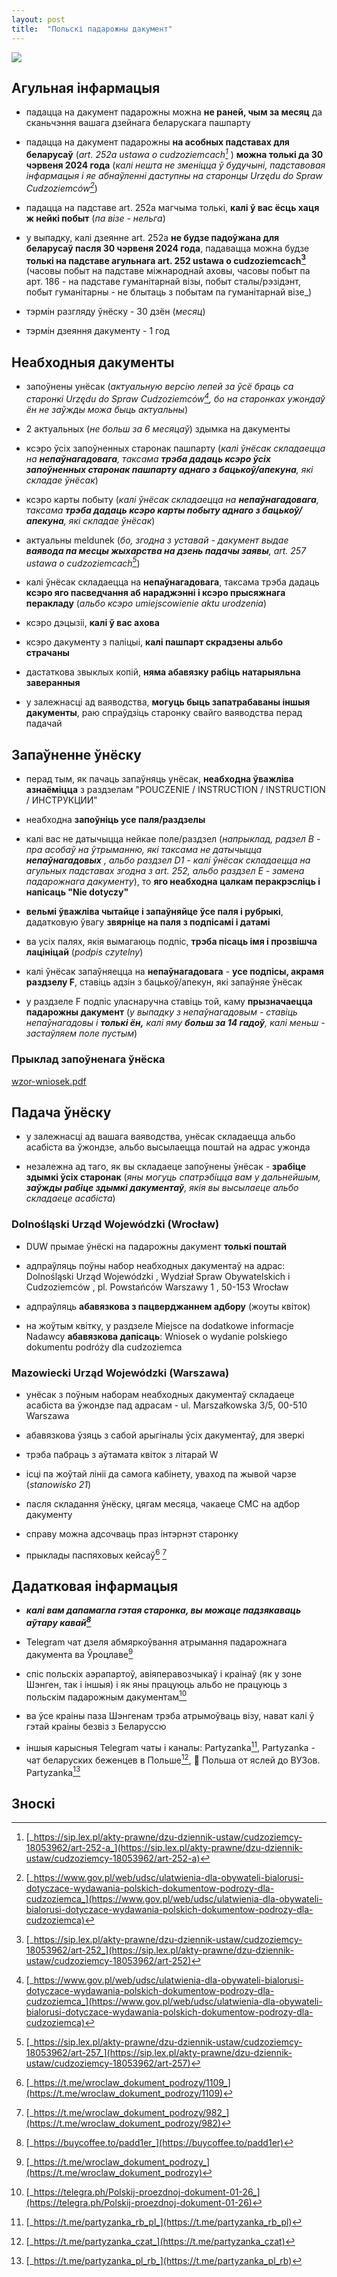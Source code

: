 ```yaml
---
layout: post
title:  "Польскі падарожны дакумент"
---
```


![](/pl-pages/assets/img/pl-travel-doc.jpg)

## Агульная інфармацыя

- падацца на дакумент падарожны можна **не раней, чым за месяц** да сканьчэння вашага дзейнага беларускага пашпарту

- падацца на дакумент падарожны **на асобных падставах для беларусаў** (_art. 252а ustawa o cudzoziemcach[^1]_ ) **можна толькі да 30 чэрвеня 2024 года** (_калі нешта не зменіцца ў будучыні, падставовая інфармацыя і яе абнаўленні даступны на старонцы Urzędu do Spraw Cudzoziemców[^2]_)

- падацца на падставе art. 252a магчыма толькі, **калі ў вас ёсць хаця ж нейкі побыт** (_па візе - нельга_)

- у выпадку, калі дзеянне art. 252a **не будзе падоўжана для беларусаў пасля 30 чэрвеня 2024 года**, падавацца можна будзе **толькі на падставе агульнага art. 252 ustawa o cudzoziemcach[^3]** (часовы побыт на падставе міжнароднай аховы, часовы побыт па арт. 186 - на падставе гуманітарнай візы, побыт сталы/рэзідэнт, побыт гуманітарны - не блытаць з побытам па гуманітарнай візе_)

- тэрмін разгляду ўнёску - 30 дзён (_месяц_)

- тэрмін дзеяння дакументу - 1 год

## Неабходныя дакументы

- запоўнены унёсак (_актуальную версію лепей за ўсё браць са старонкі Urzędu do Spraw Cudzoziemców[^2], бо на старонках ужондаў ён не заўжды можа быць актуальны_)

- 2 актуальных (_не больш за 6 месяцаў_) здымка на дакументы

- ксэро ўсіх запоўненных старонак пашпарту (_калі ўнёсак складаецца на_ **_непаўнагадовага_**_, таксама_ **_трэба дадаць ксэро ўсіх запоўненных старонак пашпарту аднаго з бацькоў/апекуна_**_, які складае ўнёсак_)

- ксэро карты побыту (_калі ўнёсак складаецца на_ **_непаўнагадовага_**_, таксама_ **_трэба дадаць ксэро карты побыту аднаго з бацькоў/апекуна_**_, які складае ўнёсак_)

- актуальны meldunek (_бо, згодна з уставай - дакумент выдае_ **_ваявода па месцы жыхарства на дзень падачы заявы_**_, art. 257 ustawa o cudzoziemcach[^4]_)

- калі ўнёсак складаецца на **непаўнагадовага**, таксама трэба дадаць **ксэро яго пасведчання аб нараджэнні і ксэро прысяжнага перакладу** (_альбо ксэро umiejscowienie aktu urodzenia_)

- ксэро дэцызіі, **калі ў вас ахова**

- ксэро дакументу з паліцыі, **калі пашпарт скрадзены альбо страчаны**

- дастаткова звыклых копій, **няма абавязку рабіць натарыяльна заверанныя**

- у залежнасці ад ваяводства, **могуць быць запатрабаваны іншыя дакументы**, раю спраўдзіць старонку свайго ваяводства перад падачай

## Запаўненне ўнёску

- перад тым, як пачаць запаўняць унёсак, **неабходна ўважліва азнаёміцца** з раздзелам "POUCZENIE / INSTRUCTION / INSTRUCTION / ИНСТРУКЦИИ"

- неабходна **запоўніць усе паля/раздзелы**

- калі вас не датычыцца нейкае поле/раздзел (_напрыклад, радзел B - пра асобаў на ўтрыманню, які таксама не датычыцца_ **_непаўнагадовых_** _, альбо раздзел D1 - калі ўнёсак складаецца на агульных падставах згодна з art. 252, альбо раздзел E - замена падарожнага дакументу_), то **яго неабходна цалкам перакрэсліць і напісаць "Nie dotyczy"**

- **вельмі ўважліва чытайце і запаўняйце ўсе паля і рубрыкі**, дадатковую ўвагу **звярніце на паля з подпісамі і датамі**

- ва усіх палях, якія вымагаюць подпіс, **трэба пісаць імя і прозвішча лацініцай** (_podpis czytelny_)

- калі ўнёсак запаўняецца на **непаўнагадовага** - **усе подпісы, акрамя раздзелу F**, ставіць адзін з бацькоў/апекун, які запаўняе ўнёсак

- у раздзеле F подпіс уласнаручна ставіць той, каму **прызначаецца падарожны дакумент** (_у выпадку з непаўнагадовым - ставіць непаўнагадовы і_ **_толькі ён,_** _калі яму_ **_больш за 14 гадоў_**_, калі меньш - застаўляем поле пустым_)

### Прыклад запоўненага ўнёска
[wzor-wniosek.pdf](/assets/pdf/wzor-wniosek.pdf)

## Падача ўнёску
- у залежнасці ад вашага ваяводства, унёсак складаецца альбо асабіста ва ўжондзе, альбо высылаецца поштай на адрас ужонда

- незалежна ад таго, як вы складаеце запоўнены ўнёсак - **зрабіце здымкі ўсіх старонак** (_яны могуць спатрэбіцца вам у дальнейшым, **заўжды рабіце здымкі дакументаў**, якія вы высылаеце альбо складаеце асабіста_)

### Dolnośląski Urząd Wojewódzki (Wrocław)
- DUW прымае ўнёскі на падарожны дакумент **толькі поштай**

- адпраўляць поўны набор неабходных дакументаў на адрас: Dolnośląski Urząd Wojewódzki , Wydział Spraw Obywatelskich
i Cudzoziemców , pl. Powstańców Warszawy 1 , 50-153 Wrocław

- адпраўляць **абавязкова з пацверджаннем адбору** (жоуты квіток)

- на жоўтым квітку, у раздзеле Miejsce na dodatkowe informacje Nadawcy **абавязкова дапісаць**: Wniosek o wydanie polskiego dokumentu podróży dla cudzoziemca
### Mazowiecki Urząd Wojewódzki (Warszawa)
- унёсак з поўным наборам неабходных дакументаў складаеце асабіста ва ўжондзе пад адрасам - ul. Marszałkowska 3/5, 00-510 Warszawa

- абавязкова ўзяць з сабой арыгіналы ўсіх дакументаў, для зверкі

- трэба пабраць з аўтамата квіток з літарай W

- ісці па жоўтай лініі да самога кабінету, уваход па жывой чарзе (_stanowisko 21_)

- пасля складання ўнёску, цягам месяца, чакаеце СМС на адбор дакументу

- справу можна адсочваць праз інтэрнэт старонку

- прыклады паспяховых кейсаў[^5] [^6]

## Дадатковая інфармацыя
- **_калі вам дапамагла гэтая старонка, вы можаце падзякаваць аўтару кавай[^7]_**
- Telegram чат дзеля абмяркоўвання атрымання падарожнага дакумента ва Ўроцлаве[^8]

- спіс польскіх аэрапартоў, авіяперавозчыкаў і краінаў (як у зоне Шэнген, так і іншыя) і як яны працуюць альбо не працуюць з польскім падарожным дакументам[^9]

- ва ўсе краіны паза Шэнгенам трэба атрымоўваць візу, нават калі ў гэтай краіны безвіз з Беларуссю

- іншыя карысныя Telegram чаты і каналы: Partyzanka[^10], Partyzanka - чат беларуских беженцев в Польше[^11], 🏫 Польша от яслей до ВУЗов. Partyzanka[^12]

## Зноскі
[^1]: [_https://sip.lex.pl/akty-prawne/dzu-dziennik-ustaw/cudzoziemcy-18053962/art-252-a_](https://sip.lex.pl/akty-prawne/dzu-dziennik-ustaw/cudzoziemcy-18053962/art-252-a)
[^2]: [_https://www.gov.pl/web/udsc/ulatwienia-dla-obywateli-bialorusi-dotyczace-wydawania-polskich-dokumentow-podrozy-dla-cudzoziemca_](https://www.gov.pl/web/udsc/ulatwienia-dla-obywateli-bialorusi-dotyczace-wydawania-polskich-dokumentow-podrozy-dla-cudzoziemca)
[^3]: [_https://sip.lex.pl/akty-prawne/dzu-dziennik-ustaw/cudzoziemcy-18053962/art-252_](https://sip.lex.pl/akty-prawne/dzu-dziennik-ustaw/cudzoziemcy-18053962/art-252)
[^4]: [_https://sip.lex.pl/akty-prawne/dzu-dziennik-ustaw/cudzoziemcy-18053962/art-257_](https://sip.lex.pl/akty-prawne/dzu-dziennik-ustaw/cudzoziemcy-18053962/art-257)
[^5]: [_https://t.me/wroclaw_dokument_podrozy/1109_](https://t.me/wroclaw_dokument_podrozy/1109)
[^6]: [_https://t.me/wroclaw_dokument_podrozy/982_](https://t.me/wroclaw_dokument_podrozy/982)
[^7]: [_https://buycoffee.to/padd1er_](https://buycoffee.to/padd1er)
[^8]: [_https://t.me/wroclaw_dokument_podrozy_](https://t.me/wroclaw_dokument_podrozy)
[^9]: [_https://telegra.ph/Polskij-proezdnoj-dokument-01-26_](https://telegra.ph/Polskij-proezdnoj-dokument-01-26)
[^10]: [_https://t.me/partyzanka_rb_pl_](https://t.me/partyzanka_rb_pl)
[^11]: [_https://t.me/partyzanka_czat_](https://t.me/partyzanka_czat)
[^12]: [_https://t.me/partyzanka_pl_rb_](https://t.me/partyzanka_pl_rb)
[^13]: [__]()
[^14]: [__]()
[^15]: [__]()
[^16]: [__]()
